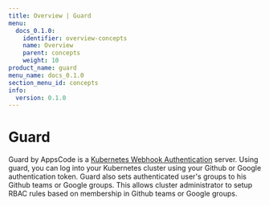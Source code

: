 ```yaml
---
title: Overview | Guard
menu:
  docs_0.1.0:
    identifier: overview-concepts
    name: Overview
    parent: concepts
    weight: 10
product_name: guard
menu_name: docs_0.1.0
section_menu_id: concepts
info:
  version: 0.1.0
---
```


# Guard

 Guard by AppsCode is a [Kubernetes Webhook Authentication](https://kubernetes.io/docs/admin/authentication/#webhook-token-authentication) server. Using guard, you can log into your Kubernetes cluster using your Github or Google authentication token. Guard also sets authenticated user's groups to his Github teams or Google groups. This allows cluster administrator to setup RBAC rules based on membership in Github teams or Google groups.
